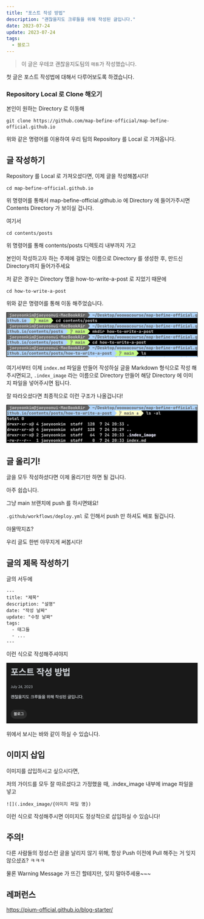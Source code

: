 ```yaml
---
title: "포스트 작성 방법"
description: "괜찮을지도 크루들을 위해 작성된 글입니다."
date: 2023-07-24
update: 2023-07-24
tags:
  - 블로그
---
```


> 이 글은 우테코 괜찮을지도팀의 `매튜`가 작성했습니다.

첫 글은 포스트 작성법에 대해서 다루어보도록 하겠습니다.

### Repository Local 로 Clone 해오기 

본인이 원하는 Directory 로 이동해 

```shell
git clone https://github.com/map-befine-official/map-befine-official.github.io 
``` 

위와 같은 명령어를 이용하여 우리 팀의 Repository 를 Local 로 가져옵니다.

## 글 작성하기

Repository 를 Local 로 가져오셨다면, 이제 글을 작성해봅시다!

```shell
cd map-befine-official.github.io
```

위 명령어를 통해서 map-befine-official.github.io 에 Directory 에 들어가주시면 Contents Directory 가 보이실 겁니다.

여기서 

```shell
cd contents/posts
```

위 명령어를 통해 contents/posts 디렉토리 내부까지 가고

본인이 작성하고자 하는 주제에 걸맞는 이름으로 Directory 를 생성한 후, 만드신 Directory까지 들어가주세요

저 같은 경우는 Directory 명을 how-to-write-a-post 로 지었기 때문에

```shell
cd how-to-write-a-post
```

위와 같은 명령어를 통해 이동 해주었습니다.

![](.index_image/command.png)

여기서부터 이제 `index.md` 파일을 만들어 작성하실 글을 Markdown 형식으로 작성 해주시면되고, `.index_image` 라는 이름으로 Directory 만들어 해당 Directory 에 이미지 파일을 넣어주시면 됩니다.

잘 따라오셨다면 최종적으로 이런 구조가 나올겁니다!

![](.index_image/directory_structure.png)

## 글 올리기!

글을 모두 작성하셨다면 이제 올리기만 하면 될 겁니다.

아주 쉽습니다.

그냥 main 브랜치에 push 를 하시면돼요!

`.github/workflows/deploy.yml` 로 인해서 push 만 하셔도 배포 될겁니다.

야물딱지죠?

우리 글도 한번 야무지게 써봅시다!

## 글의 제목 작성하기

글의 서두에 

```text
---
title: "제목"
description: "설명"
date: "작성 날짜"
update: "수정 날짜"
tags:
  - 태그들
  - ...
---
```

이런 식으로 작성해주셔야지 

![](.index_image/title.png)

위에서 보시는 바와 같이 하실 수 있습니다.

## 이미지 삽입

이미지를 삽입하시고 싶으시다면, 

저의 가이드를 모두 잘 따르셨다고 가정했을 때, .index_image 내부에 image 파일을 넣고

```text
![](.index_image/{이미지 파일 명})
```

이런 식으로 작성해주시면 이미지도 정상적으로 삽입하실  수 있습니다!

## 주의!

다른 사람들의 정성스런 글을 날리지 않기 위해, 항상 Push 이전에 Pull 해주는 거 잊지 않으셨죠? ㅋㅋㅋ

물론 Warning Message 가 뜨긴 할테지만, 잊지 말아주세용~~~

## 레퍼런스 

https://pium-official.github.io/blog-starter/



